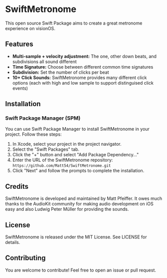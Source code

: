 # SwiftMetronome

This open source Swift Package aims to create a great metronome experience on visionOS.

## Features

- **Multi-sample + velocity adjustment:** The one, other down beats, and subdivisions all sound different
- **Time Signature:** Choose between different common time signatures
- **Subdivision:** Set the number of clicks per beat
- **10+ Click Sounds:** SwiftMetronome provides many different click options (each with high and low sample to support distinguised click events)

## Installation

### Swift Package Manager (SPM)

You can use Swift Package Manager to install SwiftMetronome in your project. Follow these steps:

1. In Xcode, select your project in the project navigator.
2. Select the "Swift Packages" tab.
3. Click the "+" button and select "Add Package Dependency..."
4. Enter the URL of the SwiftMetronome repository: `https://github.com/Matt54/SwiftMetronome.git`
5. Click "Next" and follow the prompts to complete the installation.

## Credits

SwiftMetronome is developed and maintained by Matt Pfeiffer. It owes much thanks to the AudioKit community for making audio development on iOS easy and also Ludwig Peter Müller for providing the sounds.

## License

SwiftMetronome is released under the MIT License. See LICENSE for details.

## Contributing

You are welcome to contribute! Feel free to open an issue or pull request.

